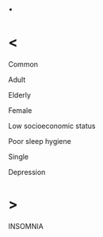 # .

# <

Common

Adult

Elderly

Female

Low socioeconomic status

Poor sleep hygiene

Single

Depression

# >

INSOMNIA
